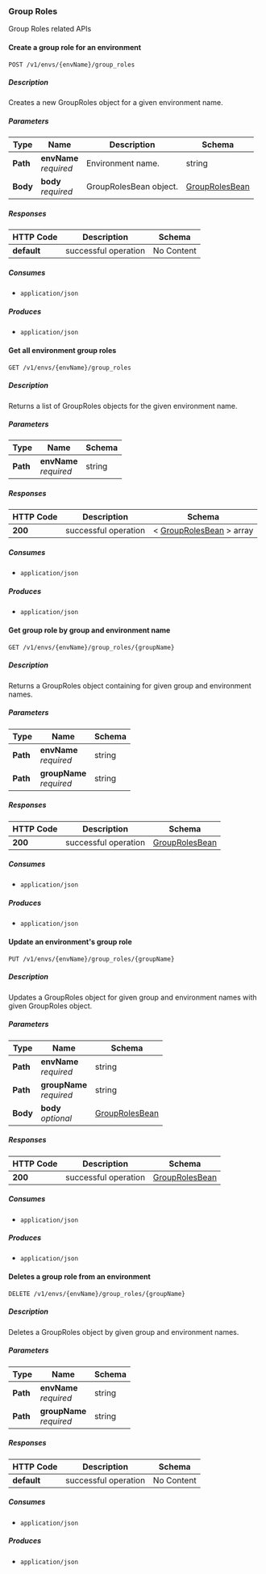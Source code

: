 ### Group Roles
Group Roles related APIs


<a name="create_1"></a>
#### Create a group role for an environment
```
POST /v1/envs/{envName}/group_roles
```


##### Description
Creates a new GroupRoles object for a given environment name.


##### Parameters

|Type|Name|Description|Schema|
|---|---|---|---|
|**Path**|**envName**  <br>*required*|Environment name.|string|
|**Body**|**body**  <br>*required*|GroupRolesBean object.|[GroupRolesBean](#grouprolesbean)|


##### Responses

|HTTP Code|Description|Schema|
|---|---|---|
|**default**|successful operation|No Content|


##### Consumes

* `application/json`


##### Produces

* `application/json`


<a name="getbyresource"></a>
#### Get all environment group roles
```
GET /v1/envs/{envName}/group_roles
```


##### Description
Returns a list of GroupRoles objects for the given environment name.


##### Parameters

|Type|Name|Schema|
|---|---|---|
|**Path**|**envName**  <br>*required*|string|


##### Responses

|HTTP Code|Description|Schema|
|---|---|---|
|**200**|successful operation|< [GroupRolesBean](#grouprolesbean) > array|


##### Consumes

* `application/json`


##### Produces

* `application/json`


<a name="getbynameandresource"></a>
#### Get group role by group and environment name
```
GET /v1/envs/{envName}/group_roles/{groupName}
```


##### Description
Returns a GroupRoles object containing for given group and environment names.


##### Parameters

|Type|Name|Schema|
|---|---|---|
|**Path**|**envName**  <br>*required*|string|
|**Path**|**groupName**  <br>*required*|string|


##### Responses

|HTTP Code|Description|Schema|
|---|---|---|
|**200**|successful operation|[GroupRolesBean](#grouprolesbean)|


##### Consumes

* `application/json`


##### Produces

* `application/json`


<a name="update_6"></a>
#### Update an environment's group role
```
PUT /v1/envs/{envName}/group_roles/{groupName}
```


##### Description
Updates a GroupRoles object for given group and environment names with given GroupRoles object.


##### Parameters

|Type|Name|Schema|
|---|---|---|
|**Path**|**envName**  <br>*required*|string|
|**Path**|**groupName**  <br>*required*|string|
|**Body**|**body**  <br>*optional*|[GroupRolesBean](#grouprolesbean)|


##### Responses

|HTTP Code|Description|Schema|
|---|---|---|
|**200**|successful operation|[GroupRolesBean](#grouprolesbean)|


##### Consumes

* `application/json`


##### Produces

* `application/json`


<a name="delete_4"></a>
#### Deletes a group role from an environment
```
DELETE /v1/envs/{envName}/group_roles/{groupName}
```


##### Description
Deletes a GroupRoles object by given group and environment names.


##### Parameters

|Type|Name|Schema|
|---|---|---|
|**Path**|**envName**  <br>*required*|string|
|**Path**|**groupName**  <br>*required*|string|


##### Responses

|HTTP Code|Description|Schema|
|---|---|---|
|**default**|successful operation|No Content|


##### Consumes

* `application/json`


##### Produces

* `application/json`


<a name="hosts_resource"></a>
